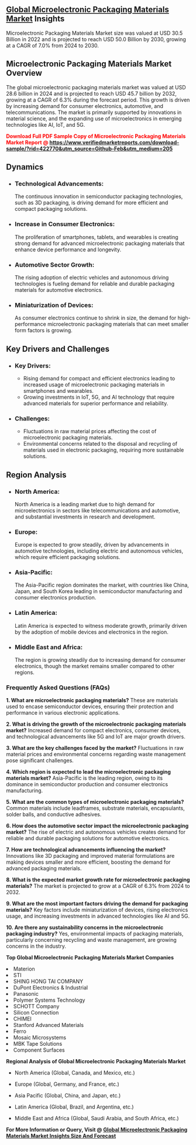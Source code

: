 <h2><a href="https://www.verifiedmarketreports.com/download-sample/?rid=422770&amp;utm_source=Github&amp;utm_medium=205" target="_blank">Global Microelectronic Packaging Materials Market</a> Insights</h2><p>Microelectronic Packaging Materials Market size was valued at USD 30.5 Billion in 2022 and is projected to reach USD 50.0 Billion by 2030, growing at a CAGR of 7.0% from 2024 to 2030.</p><p> <h2>Microelectronic Packaging Materials Market Overview</h2> <p>The global microelectronic packaging materials market was valued at USD 28.6 billion in 2024 and is projected to reach USD 45.7 billion by 2032, growing at a CAGR of 6.3% during the forecast period. This growth is driven by increasing demand for consumer electronics, automotive, and telecommunications. The market is primarily supported by innovations in material science, and the expanding use of microelectronics in emerging technologies like AI, IoT, and 5G.</p> <p><strong><p><span class=""><span style="color: #ff0000;"><strong>Download Full PDF Sample Copy of Microelectronic Packaging Materials Market Report</strong> @ </span><a href="https://www.verifiedmarketreports.com/download-sample/?rid=422770&amp;utm_source=Github-Feb&amp;utm_medium=205" target="_blank">https://www.verifiedmarketreports.com/download-sample/?rid=422770&amp;utm_source=Github-Feb&amp;utm_medium=205</a></span></p></strong></p> <h2>Dynamics</h2> <ul> <li><h3>Technological Advancements:</h3> The continuous innovation in semiconductor packaging technologies, such as 3D packaging, is driving demand for more efficient and compact packaging solutions.</li> <li><h3>Increase in Consumer Electronics:</h3> The proliferation of smartphones, tablets, and wearables is creating strong demand for advanced microelectronic packaging materials that enhance device performance and longevity.</li> <li><h3>Automotive Sector Growth:</h3> The rising adoption of electric vehicles and autonomous driving technologies is fueling demand for reliable and durable packaging materials for automotive electronics.</li> <li><h3>Miniaturization of Devices:</h3> As consumer electronics continue to shrink in size, the demand for high-performance microelectronic packaging materials that can meet smaller form factors is growing.</li> </ul> <h2>Key Drivers and Challenges</h2> <ul> <li><h3>Key Drivers:</h3> <ul> <li>Rising demand for compact and efficient electronics leading to increased usage of microelectronic packaging materials in smartphones and wearables.</li> <li>Growing investments in IoT, 5G, and AI technology that require advanced materials for superior performance and reliability.</li> </ul> </li> <li><h3>Challenges:</h3> <ul> <li>Fluctuations in raw material prices affecting the cost of microelectronic packaging materials.</li> <li>Environmental concerns related to the disposal and recycling of materials used in electronic packaging, requiring more sustainable solutions.</li> </ul> </li> </ul> <h2>Region Analysis</h2> <ul> <li><h3>North America:</h3> North America is a leading market due to high demand for microelectronics in sectors like telecommunications and automotive, and substantial investments in research and development.</li> <li><h3>Europe:</h3> Europe is expected to grow steadily, driven by advancements in automotive technologies, including electric and autonomous vehicles, which require efficient packaging solutions.</li> <li><h3>Asia-Pacific:</h3> The Asia-Pacific region dominates the market, with countries like China, Japan, and South Korea leading in semiconductor manufacturing and consumer electronics production.</li> <li><h3>Latin America:</h3> Latin America is expected to witness moderate growth, primarily driven by the adoption of mobile devices and electronics in the region.</li> <li><h3>Middle East and Africa:</h3> The region is growing steadily due to increasing demand for consumer electronics, though the market remains smaller compared to other regions.</li> </ul> <h3>Frequently Asked Questions (FAQs)</h3> <p><strong>1. What are microelectronic packaging materials?</strong> These are materials used to encase semiconductor devices, ensuring their protection and performance in various electronic applications.</p> <p><strong>2. What is driving the growth of the microelectronic packaging materials market?</strong> Increased demand for compact electronics, consumer devices, and technological advancements like 5G and IoT are major growth drivers.</p> <p><strong>3. What are the key challenges faced by the market?</strong> Fluctuations in raw material prices and environmental concerns regarding waste management pose significant challenges.</p> <p><strong>4. Which region is expected to lead the microelectronic packaging materials market?</strong> Asia-Pacific is the leading region, owing to its dominance in semiconductor production and consumer electronics manufacturing.</p> <p><strong>5. What are the common types of microelectronic packaging materials?</strong> Common materials include leadframes, substrate materials, encapsulants, solder balls, and conductive adhesives.</p> <p><strong>6. How does the automotive sector impact the microelectronic packaging market?</strong> The rise of electric and autonomous vehicles creates demand for reliable and durable packaging solutions for automotive electronics.</p> <p><strong>7. How are technological advancements influencing the market?</strong> Innovations like 3D packaging and improved material formulations are making devices smaller and more efficient, boosting the demand for advanced packaging materials.</p> <p><strong>8. What is the expected market growth rate for microelectronic packaging materials?</strong> The market is projected to grow at a CAGR of 6.3% from 2024 to 2032.</p> <p><strong>9. What are the most important factors driving the demand for packaging materials?</strong> Key factors include miniaturization of devices, rising electronics usage, and increasing investments in advanced technologies like AI and 5G.</p> <p><strong>10. Are there any sustainability concerns in the microelectronic packaging industry?</strong> Yes, environmental impacts of packaging materials, particularly concerning recycling and waste management, are growing concerns in the industry.</p> </p><p><strong>Top Global Microelectronic Packaging Materials Market Companies</strong></p><div data-test-id=""><p><li>Materion</li><li> STI</li><li> SHING HONG TAI COMPANY</li><li> DuPont Electronics & Industrial</li><li> Panasonic</li><li> Polymer Systems Technology</li><li> SCHOTT Company</li><li> Silicon Connection</li><li> CHIMEI</li><li> Stanford Advanced Materials</li><li> Ferro</li><li> Mosaic Microsystems</li><li> MBK Tape Solutions</li><li> Component Surfaces</li></p><div><strong>Regional Analysis of&nbsp;Global Microelectronic Packaging Materials Market</strong></div><ul><li dir="ltr"><p dir="ltr">North America&nbsp;(Global, Canada, and Mexico, etc.)</p></li><li dir="ltr"><p dir="ltr">Europe (Global, Germany, and France, etc.)</p></li><li dir="ltr"><p dir="ltr">Asia Pacific&nbsp;(Global, China, and Japan, etc.)</p></li><li dir="ltr"><p dir="ltr">Latin America&nbsp;(Global, Brazil, and Argentina, etc.)</p></li><li dir="ltr">Middle East and Africa&nbsp;(Global, Saudi Arabia, and South Africa, etc.)</li></ul><p><strong>For More Information or Query, Visit @&nbsp;</strong><strong><a href="https://www.verifiedmarketreports.com/product/microelectronic-packaging-materials-market/?utm_source=Github&amp;utm_medium=205" target="_blank">Global Microelectronic Packaging Materials Market Insights Size And Forecast</a></strong></p></div>
